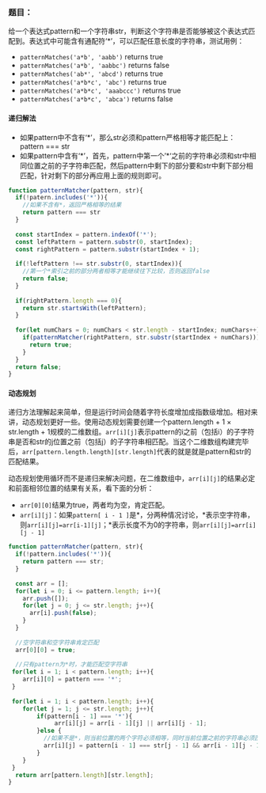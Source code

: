 ### 题目：

给一个表达式pattern和一个字符串str，判断这个字符串是否能够被这个表达式匹配到。表达式中可能含有通配符‘*’，可以匹配任意长度的字符串，测试用例：

- `patternMatches('a*b', 'aabb')` returns true
- `patternMatches('a*b', 'aabbc')` returns false
- `patternMatches('ab*', 'abcd')` returns true
- `patternMatches('a*b*c', 'abc')` returns true
- `patternMatches('a*b*c', 'aaabccc')` returns true
- `patternMatches('a*b*c', 'abca')` returns false

#### 递归解法

* 如果pattern中不含有‘*’，那么str必须和pattern严格相等才能匹配上：pattern === str
* 如果pattern中含有‘*’，首先，pattern中第一个’\*‘之前的字符串必须和str中相同位置之前的子字符串匹配，然后pattern中剩下的部分要和str中剩下部分相匹配，针对剩下的部分再应用上面的规则即可。

```javascript
function patternMatcher(pattern, str){
  if(!patern.includes('*')){
  	//如果不含有*，返回严格相等的结果
  	return pattern === str
  }
  
  const startIndex = pattern.indexOf('*');
  const leftPattern = pattern.substr(0, startIndex);
  const rightPattern = pattern.substr(startIndex + 1);
  
  if(!leftPattern !== str.substr(0, startIndex)){
    //第一个*索引之前的部分两者相等才能继续往下比较，否则返回false
    return false;
  }
  
  if(rightPattern.length === 0){
    return str.startsWith(leftPattern);
  }
 	 
  for(let numChars = 0; numChars < str.length - startIndex; numChars++){
    if(patternMatcher(rightPattern, str.substr(startIndex + numChars))){
      return true;
    }
  }
  return false;
}
```

#### 动态规划

递归方法理解起来简单，但是运行时间会随着字符长度增加成指数级增加。相对来讲，动态规划更好一些。使用动态规划需要创建一个pattern.length + 1 × str.length + 1规模的二维数组。`arr[i][j]`表示pattern的i之前（包括i）的子字符串是否和str的j位置之前（包括j）的子字符串相匹配。当这个二维数组构建完毕后，`arr[pattern.length.length][str.length]`代表的就是就是pattern和str的匹配结果。

动态规划使用循环而不是递归来解决问题，在二维数组中，`arr[i][j]`的结果必定和前面相邻位置的结果有关系，看下面的分析：

* `arr[0][0]`结果为true，两者均为空，肯定匹配。
* `arr[i][j]`：如果`pattern[ i - 1 ]`是*，分两种情况讨论，\*表示空字符串，则`arr[i][j]=arr[i-1][j]`；\*表示长度不为0的字符串，则`arr[i][j]=arr[i][j - 1]`

```javascript
function patternMatcher(pattern, str){
  if(!pattern.includes('*')){
    return pattern === str;
  }
  
  const arr = [];
  for(let i = 0; i <= pattern.length; i++){
    arr.push([]);
    for(let j = 0; j <= str.length; j++){
      arr[i].push(false);
    }
  }
  
  //空字符串和空字符串肯定匹配
  arr[0][0] = true;
  
  //只有pattern为*时，才能匹配空字符串
 for(let i = 1; i < pattern.length; i++){
    arr[i][0] = pattern === '*';
 }
  
 for(let i = 1; i < pattern.length; i++){
    for(let j = 1; j <= str.length; j++){
        if(pattern[i - 1] === '*'){
             arr[i][j] = arr[i - 1][j] || arr[i][j - 1];
        }else {
          //如果不是*，则当前位置的两个字符必须相等，同时当前位置之前的字符串必须匹配才能返回true
          arr[i][j] = pattern[i - 1] === str[j - 1] && arr[i - 1][j - 1];
        }
    }
 }
  return arr[pattern.length][str.length];
}
```


